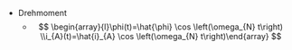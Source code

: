 - Drehmoment 
	- $$
  \begin{array}{l}\phi(t)=\hat{\phi} \cos \left(\omega_{N} t\right) \\i_{A}(t)=\hat{i}_{A} \cos \left(\omega_{N} t\right)\end{array}
  $$ 
